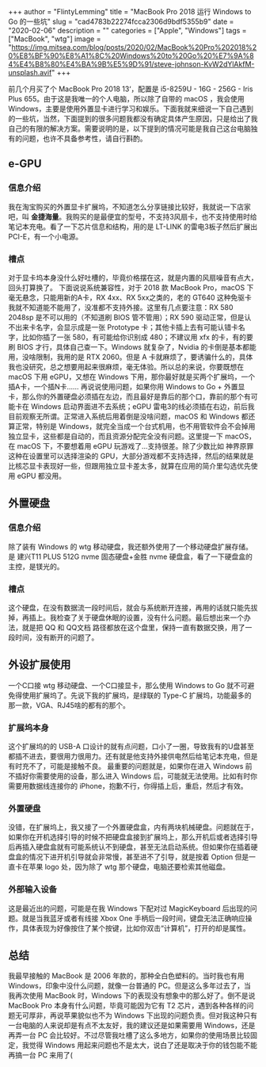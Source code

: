 +++
author = "FlintyLemming"
title = "MacBook Pro 2018 运行 Windows to Go 的一些坑"
slug = "cad4783b22274fcca2306d9bdf5355b9"
date = "2020-02-06"
description = ""
categories = ["Apple", "Windows"]
tags = ["MacBook", "wtg"]
image = "https://img.mitsea.com/blog/posts/2020/02/MacBook%20Pro%202018%20%E8%BF%90%E8%A1%8C%20Windows%20to%20Go%20%E7%9A%84%E4%B8%80%E4%BA%9B%E5%9D%91/steve-johnson-KvW2dYlAkfM-unsplash.avif"
+++

前几个月买了个 MacBook Pro 2018 13‘，配置是 i5-8259U - 16G - 256G - Iris Plus 655。由于这是我唯一的个人电脑，所以除了自带的 macOS ，我会使用 Windows，主要是使用外置显卡进行学习和娱乐。下面我就来细说一下自己遇到的一些坑，当然，下面提到的很多问题我都没有确定具体产生原因，只是给出了我自己的有限的解决方案。需要说明的是，以下提到的情况可能是我自己这台电脑独有的问题，也许不具备参考性，请自行斟酌。

## e-GPU

### 信息介绍

我在淘宝购买的外置显卡扩展坞，不知道怎么分享链接比较好，我就说一下店家吧，叫 **金捷海量**。我购买的是最便宜的型号，不支持3风扇卡，也不支持使用时给笔记本充电。看了一下芯片信息和结构，用的是 LT-LINK 的雷电3板子然后扩展出 PCI-E，有一个小电源。

### 槽点

对于显卡坞本身没什么好吐槽的，毕竟价格摆在这，就是内置的风扇噪音有点大，回头打算换了。
下面说说系统兼容性，对于 2018 款 MacBook Pro，macOS 下毫无悬念，只能用新的A卡，RX 4xx、RX 5xx之类的，老的 GT640 这种免驱卡我就不知道能不能用了，没准都不支持外接。这里有几点要注意：RX 580 2048sp 是不可以用的（不知道刷 BIOS 管不管用）；RX 590 驱动正常，但是认不出来卡名字，会显示成是一张 Prototype 卡；其他卡插上去有可能认错卡名字，比如你插了一张 580，有可能给你识别成 480；不建议用 xfx 的卡，有的要刷 BIOS 才行，具体自己查一下。Windows 就复杂了，Nvidia 的卡倒是基本都能用，没啥限制，我用的是 RTX 2060。但是 A 卡就麻烦了，要诱骗什么的，具体我也没研究，总之想要用起来很麻烦，毫无体验。所以总的来说，你要既想在 macOS 下用 eGPU，又想在 Windows 下用，那你最好就是买两个扩展坞，一个插A卡，一个插N卡……
再说说使用问题，如果你用 Windows to Go + 外置显卡，那么你的外置硬盘必须插在左边，而且最好是靠后的那个口，靠前的那个有可能卡在 Windows 启动界面进不去系统；eGPU 雷电3的线必须插在右边，前后我目前观察无所谓。正常进入系统后用着倒是没啥问题，macOS 和 Windows 都还算正常，特别是 Windows，就完全当成一个台式机用，也不用管软件会不会掉用独立显卡，这些都是自动的，而且资源分配完全没有问题。这里提一下 macOS，在 macOS 下，不要想着用 eGPU 玩游戏了…支持很差。除了少数比如 神界原罪 这种在设置里可以选择渲染的 GPU，大部分游戏都不支持选择，然后的结果就是比核芯显卡表现好一些，但跟用独立显卡差太多，就算在应用的简介里勾选优先使用 eGPU 都没用。

## 外置硬盘

### 信息介绍

除了装有 Windows 的 wtg 移动硬盘，我还额外使用了一个移动硬盘扩展存储。是 建兴T11 PLUS 512G nvme 固态硬盘+金胜 nvme 硬盘盒，看了一下硬盘盒的主控，是镁光的。

### 槽点

这个硬盘，在没有数据流一段时间后，就会与系统断开连接，再用的话就只能先拔掉，再插上。我检查了关于硬盘休眠的设置，没有什么问题。最后想出来一个办法，就是把 QQ 和 QQ文档 路径都放在这个盘里，保持一直有数据交换，用了一段时间，没有断开的问题了。

## 外设扩展使用

一个C口接 wtg 移动硬盘、一个C口接显卡，那么使用 Windows to Go 就不可避免得使用扩展坞了。先说下我的扩展坞，是绿联的 Type-C 扩展坞，功能最多的那一款，VGA、RJ45啥的都有的那个。

### 扩展坞本身

这个扩展坞的的 USB-A 口设计的就有点问题，口小了一圈，导致我有的U盘甚至都插不进去，要很用力很用力。还有就是他支持外接供电然后给笔记本充电，但是有时充不了，可能是接触不良。
最重要的问题就是，如果你在进入 Windows 前不插好你需要使用的设备，那么进入 Windows 后，可能就无法使用。比如有时你需要用数据线连接你的 iPhone，抱歉不行，你得插上后，重启，然后才有效。

### 外置硬盘

没错，在扩展坞上，我又接了一个外置硬盘盒，内有两块机械硬盘。问题就在于，如果你在开机选择引导的时候不把硬盘盒接到扩展坞上，那么开机后或者选择引导后再插入硬盘盒就有可能系统认不到硬盘，甚至无法启动系统。但如果你在插着硬盘盒的情况下进开机引导就会非常慢，甚至进不了引导，就是按着 Option 但是一直卡在苹果 logo 处，因为除了 wtg 那个硬盘，电脑还要检索其他磁盘。

### 外部输入设备

这是最近出的问题，可能是在我 Windows 下配对过 MagicKeyboard 后出现的问题。就是当我蓝牙或者有线接 Xbox One 手柄后一段时间，键盘无法正确响应操作，具体表现为好像按住了某个按键，比如你双击“计算机”，打开的却是属性。

## 总结

我最早接触的 MacBook 是 2006 年款的，那种全白色塑料的。当时我也有用 Windows，印象中没什么问题，就像一台普通的 PC。但是这么多年过去了，当我再次使用 MacBook 时，Windows 下的表现没有想象中的那么好了。倒不是说 MacBook Pro 本身有什么问题，毕竟可能因为它有 T2 芯片，遇到各种各样的问题无可厚非，再说苹果貌似也不为 Windows 下出现的问题负责。但对我这种只有一台电脑的人来说却是有点不太友好，我的建议还是如果需要用 Windows，还是再弄一台 PC 会比较好。不过尽管我吐槽了这么多地方，如果你的使用场景比较固定，我觉得 Windows 用起来问题也不是太大，说白了还是取决于你的钱包能不能再搞一台 PC 来用了(